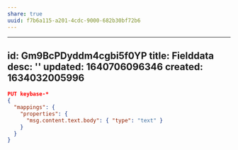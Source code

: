 ```yaml
---
share: true
uuid: f7b6a115-a201-4cdc-9000-682b30bf72b6
---
```

---
id: Gm9BcPDyddm4cgbi5f0YP
title: Fielddata
desc: ''
updated: 1640706096346
created: 1634032005996
---



``` json
PUT keybase-*
{
  "mappings": {
    "properties": {
      "msg.content.text.body": { "type": "text" }
    }
  }
}
```
